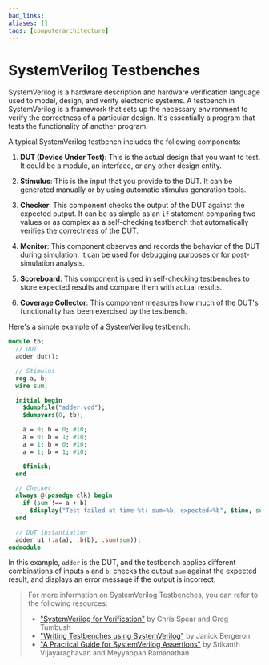 ```yaml
---
bad_links: 
aliases: []
tags: [computerarchitecture]
---
```

# SystemVerilog Testbenches

SystemVerilog is a hardware description and hardware verification language used to model, design, and verify electronic systems. A testbench in SystemVerilog is a framework that sets up the necessary environment to verify the correctness of a particular design. It's essentially a program that tests the functionality of another program.

A typical SystemVerilog testbench includes the following components:

1. **DUT (Device Under Test)**: This is the actual design that you want to test. It could be a module, an interface, or any other design entity.

2. **Stimulus**: This is the input that you provide to the DUT. It can be generated manually or by using automatic stimulus generation tools.

3. **Checker**: This component checks the output of the DUT against the expected output. It can be as simple as an `if` statement comparing two values or as complex as a self-checking testbench that automatically verifies the correctness of the DUT.

4. **Monitor**: This component observes and records the behavior of the DUT during simulation. It can be used for debugging purposes or for post-simulation analysis.

5. **Scoreboard**: This component is used in self-checking testbenches to store expected results and compare them with actual results.

6. **Coverage Collector**: This component measures how much of the DUT's functionality has been exercised by the testbench.

Here's a simple example of a SystemVerilog testbench:

```systemverilog
module tb;
  // DUT
  adder dut();

  // Stimulus
  reg a, b;
  wire sum;

  initial begin
    $dumpfile("adder.vcd");
    $dumpvars(0, tb);

    a = 0; b = 0; #10;
    a = 0; b = 1; #10;
    a = 1; b = 0; #10;
    a = 1; b = 1; #10;

    $finish;
  end

  // Checker
  always @(posedge clk) begin
    if (sum !== a + b)
      $display("Test failed at time %t: sum=%b, expected=%b", $time, sum, a + b);
  end

  // DUT instantiation
  adder u1 (.a(a), .b(b), .sum(sum));
endmodule
```

In this example, `adder` is the DUT, and the testbench applies different combinations of inputs `a` and `b`, checks the output `sum` against the expected result, and displays an error message if the output is incorrect.

> For more information on SystemVerilog Testbenches, you can refer to the following resources:
> - ["SystemVerilog for Verification"](https://www.google.com/search?q=SystemVerilog+for+Verification) by Chris Spear and Greg Tumbush
> - ["Writing Testbenches using SystemVerilog"](https://www.google.com/search?q=Writing+Testbenches+using+SystemVerilog) by Janick Bergeron
> - ["A Practical Guide for SystemVerilog Assertions"](https://www.google.com/search?q=A+Practical+Guide+for+SystemVerilog+Assertions) by Srikanth Vijayaraghavan and Meyyappan Ramanathan